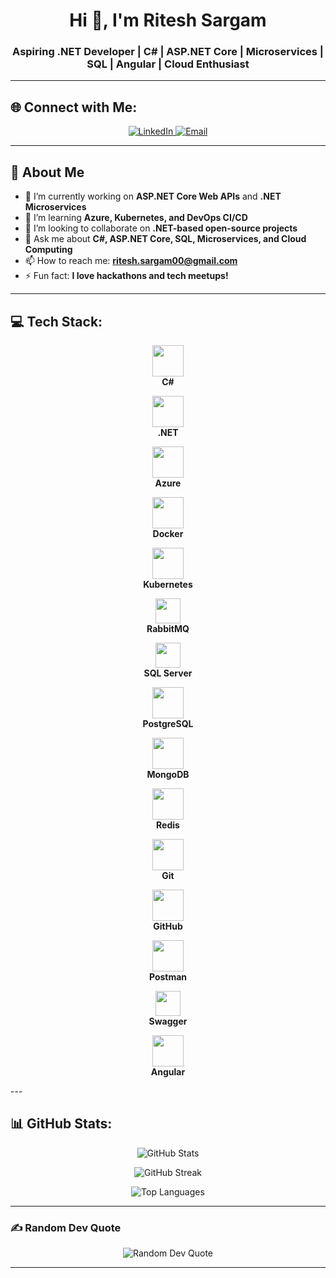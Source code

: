 <h1 align="center">Hi 👋, I'm Ritesh Sargam</h1>
<h3 align="center">Aspiring .NET Developer | C# | ASP.NET Core | Microservices | SQL | Angular | Cloud Enthusiast</h3>

---

## 🌐 Connect with Me:
<p align="center">
  <a href="https://www.linkedin.com/in/ritesh-sargam/">
    <img src="https://img.shields.io/badge/LinkedIn-%230077B5.svg?style=for-the-badge&logo=linkedin&logoColor=white" alt="LinkedIn"/>
  </a>
  <a href="mailto:ritesh.sargam00@gmail.com">
    <img src="https://img.shields.io/badge/Email-D14836?style=for-the-badge&logo=gmail&logoColor=white" alt="Email"/>
  </a>
</p>

---

## 🚀 About Me

- 🔭 I’m currently working on **ASP.NET Core Web APIs** and **.NET Microservices**  
- 🌱 I’m learning **Azure, Kubernetes, and DevOps CI/CD**  
- 👯 I’m looking to collaborate on **.NET-based open-source projects**  
- 💬 Ask me about **C#, ASP.NET Core, SQL, Microservices, and Cloud Computing**  
- 📫 How to reach me: **ritesh.sargam00@gmail.com**  
- ⚡ Fun fact: **I love hackathons and tech meetups!**  

---

## 💻 Tech Stack:
<p align="center"> <img src="https://skillicons.dev/icons?i=cs" height="50"/> <br><b>C#</b> </p> <p align="center"> <img src="https://skillicons.dev/icons?i=dotnet" height="50"/> <br><b>.NET</b> </p> <p align="center"> <img src="https://skillicons.dev/icons?i=azure" height="50"/> <br><b>Azure</b> </p> <p align="center"> <img src="https://skillicons.dev/icons?i=docker" height="50"/> <br><b>Docker</b> </p> <p align="center"> <img src="https://skillicons.dev/icons?i=kubernetes" height="50"/> <br><b>Kubernetes</b> </p> <p align="center"> <img src="https://img.shields.io/badge/RabbitMQ-FF6600?style=for-the-badge&logo=rabbitmq&logoColor=white" height="40"/> <br><b>RabbitMQ</b> </p> <p align="center"> <img src="https://img.shields.io/badge/SQL%20Server-CC2927?style=for-the-badge&logo=microsoft%20sql%20server&logoColor=white" height="40"/> <br><b>SQL Server</b> </p> <p align="center"> <img src="https://skillicons.dev/icons?i=postgres" height="50"/> <br><b>PostgreSQL</b> </p> <p align="center"> <img src="https://skillicons.dev/icons?i=mongodb" height="50"/> <br><b>MongoDB</b> </p> <p align="center"> <img src="https://skillicons.dev/icons?i=redis" height="50"/> <br><b>Redis</b> </p> <p align="center"> <img src="https://skillicons.dev/icons?i=git" height="50"/> <br><b>Git</b> </p> <p align="center"> <img src="https://skillicons.dev/icons?i=github" height="50"/> <br><b>GitHub</b> </p> <p align="center"> <img src="https://skillicons.dev/icons?i=postman" height="50"/> <br><b>Postman</b> </p> <p align="center"> <img src="https://img.shields.io/badge/Swagger-%23Clojure?style=for-the-badge&logo=swagger&logoColor=white" height="40"/> <br><b>Swagger</b> </p> <p align="center"> <img src="https://skillicons.dev/icons?i=angular" height="50"/> <br><b>Angular</b> </p>
---

## 📊 GitHub Stats:
<p align="center">
  <img src="https://github-readme-stats.vercel.app/api?username=riteshsargam&theme=dark&hide_border=false&include_all_commits=false&count_private=false" alt="GitHub Stats" />
</p>

<p align="center">
  <img src="https://github-readme-streak-stats.herokuapp.com/?user=riteshsargam&theme=dark&hide_border=false" alt="GitHub Streak" />
</p>

<p align="center">
  <img src="https://github-readme-stats.vercel.app/api/top-langs/?username=riteshsargam&theme=dark&hide_border=false&include_all_commits=false&count_private=false&layout=compact" alt="Top Languages" />
</p>

---

### ✍️ Random Dev Quote
<p align="center">
  <img src="https://quotes-github-readme.vercel.app/api?type=horizontal&theme=radical" alt="Random Dev Quote" />
</p>

---
